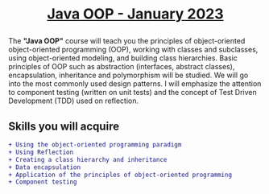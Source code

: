 # <p align="center">  **[Java OOP - January 2023](https://softuni.bg/modules/59/java-advanced/1380)** </p>

The **"Java OOP"** course will teach you the principles of object-oriented object-oriented programming (OOP), 
working with classes and subclasses, using object-oriented modeling, and building class hierarchies. 
Basic principles of OOP such as abstraction (interfaces, abstract classes), encapsulation, inheritance and polymorphism will be studied. 
We will go into the most commonly used design patterns. I will emphasize the attention to component testing (written on unit tests) and 
the concept of Test Driven Development (TDD) used on reflection.


 ## **Skills you will acquire**
 
```diff
+ Using the object-oriented programming paradigm
+ Using Reflection
+ Creating a class hierarchy and inheritance
+ Data encapsulation
+ Application of the principles of object-oriented programming
+ Component testing
```
